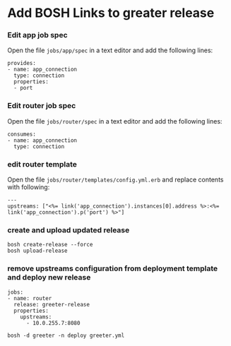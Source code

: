 # Add BOSH Links to greater release


### Edit app job spec

Open the file `jobs/app/spec` in a text editor and add the following lines:
```
provides:
- name: app_connection
  type: connection
  properties:
  - port
```   

### Edit router job spec

Open the file `jobs/router/spec` in a text editor and add the following lines:
```
consumes:
- name: app_connection
  type: connection
```

### edit router template
Open the file `jobs/router/templates/config.yml.erb` and replace contents with following:

```
---
upstreams: ["<%= link('app_connection').instances[0].address %>:<%= link('app_connection').p('port') %>"]
```

### create and upload updated release
```
bosh create-release --force
bosh upload-release
```

### remove upstreams configuration from deployment template and deploy new release

```
jobs:
- name: router
  release: greeter-release
  properties:
    upstreams:
      - 10.0.255.7:8080
```

```bosh -d greeter -n deploy greeter.yml```
